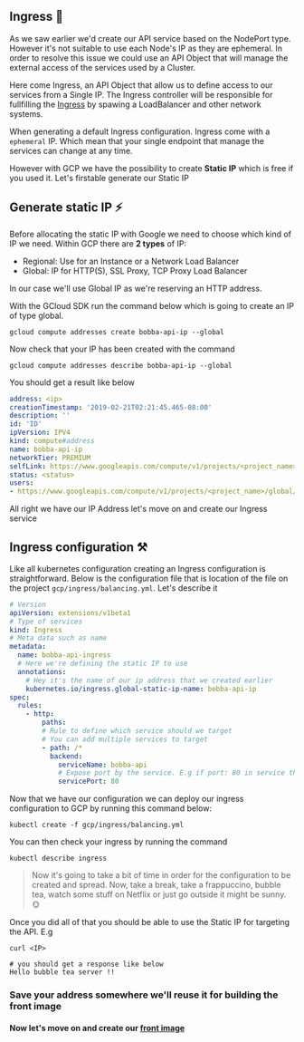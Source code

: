 ## Ingress 🧠

As we saw earlier we'd create our API service based on the NodePort type. However it's not suitable to use each Node's IP as they are ephemeral. In order to resolve this issue we could use an API Object that will manage the external access of the services used by a Cluster.

Here come Ingress, an API Object that allow us to define access to our services from a Single IP. The Ingress controller will be responsible for fullfilling the [Ingress](https://www.webopedia.com/TERM/I/ingress_traffic.html) by spawing a LoadBalancer and other network systems.

When generating a default Ingress configuration. Ingress come with a ```ephemeral``` IP. Which mean that your single endpoint that manage the services can change at any time.

However with GCP we have the possibility to create **Static IP** which is free if you used it. Let's firstable generate our Static IP

## Generate static IP ⚡

Before allocating the static IP with Google we need to choose which kind of IP we need. Within GCP there are **2 types** of IP:

- Regional: Use for an Instance or a Network Load Balancer
- Global: IP for HTTP(S), SSL Proxy, TCP Proxy Load Balancer

In our case we'll use Global IP as we're reserving an HTTP address.

With the GCloud SDK run the command below which is going to create an IP of type global.

```ssh
gcloud compute addresses create bobba-api-ip --global
```

Now check that your IP has been created with the command

```ssh
gcloud compute addresses describe bobba-api-ip --global
```

You should get a result like below

```yaml
address: <ip>
creationTimestamp: '2019-02-21T02:21:45.465-08:00'
description: ''
id: 'ID'
ipVersion: IPV4
kind: compute#address
name: bobba-api-ip
networkTier: PREMIUM
selfLink: https://www.googleapis.com/compute/v1/projects/<project_name>/global/addresses/bobba-api-ip
status: <status>
users:
- https://www.googleapis.com/compute/v1/projects/<project_name>/global/forwardingRules/k8s-fw-default-bobba-api-ingress--c37fc980ac025b96
```

All right we have our IP Address let's move on and create our Ingress service

## Ingress configuration ⚒️

Like all kubernetes configuration creating an Ingress configuration is straightforward. Below is the configuration file that is location of the file on the project ```gcp/ingress/balancing.yml```. Let's describe it

```yaml
# Version
apiVersion: extensions/v1beta1
# Type of services
kind: Ingress
# Meta data such as name
metadata:
  name: bobba-api-ingress
  # Here we're defining the static IP to use
  annotations:
    # Hey it's the name of our ip address that we created earlier
    kubernetes.io/ingress.global-static-ip-name: bobba-api-ip
spec:
  rules:
    - http:
        paths:
        # Rule to define which service should we target
        # You can add multiple services to target
        - path: /*
          backend:
            serviceName: bobba-api
            # Expose port by the service. E.g if port: 80 in service then use 80 for servicePort
            servicePort: 80
```

Now that we have our configuration we can deploy our ingress configuration to GCP by running this command below:

```shell
kubectl create -f gcp/ingress/balancing.yml
```

You can then check your ingress by running the command 

```shell
kubectl describe ingress
```

> Now it's going to take a bit of time in order for the configuration to be created and spread. Now, take a break, take a frappuccino, bubble tea, watch some stuff on Netflix or just go outside it might be sunny. 🌞

Once you did all of that you should be able to use the Static IP for targeting the API. E.g

```shell
curl <IP>

# you should get a response like below
Hello bubble tea server !!
```

### Save your address somewhere we'll reuse it for building the front image

#### Now let's move on and create our [front image](front.md)